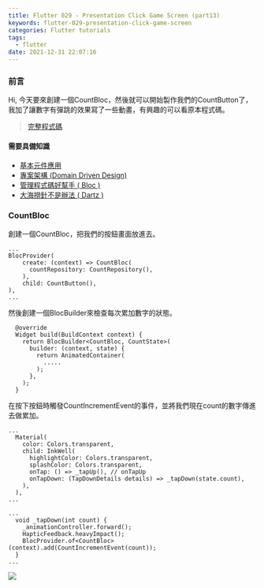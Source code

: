 ```yaml
---
title: Flutter 029 - Presentation Click Game Screen (part13)
keywords: flutter-029-presentation-click-game-screen
categories: Flutter tutorials
tags:
  - flutter
date: 2021-12-31 22:07:16
---
```

### 前言
Hi, 今天要來創建一個CountBloc，然後就可以開始製作我們的CountButton了，我加了讓數字有彈跳的效果寫了一些動畫，有興趣的可以看原本程式碼。

> [完整程式碼](https://github.com/Daviswww/stunning_tribble/tree/day29)
<!-- more -->
#### 需要具備知識
- [基本元件應用](https://chucs.github.io/flutter-001-root)
- [專案架構 (Domain Driven Design)](https://chucs.github.io/flutter-017-domain-driven-design)
- [管理程式碼好幫手 ( Bloc )](https://chucs.github.io/flutter-013-bloc)
- [大海撈針不是辦法 ( Dartz )](https://chucs.github.io/flutter-015-dartz)

### CountBloc
創建一個CountBloc，把我們的按鈕畫面放進去。
```
...
BlocProvider(
    create: (context) => CountBloc(
      countRepository: CountRepository(),
    ),
    child: CountButton(),
),
...
```

然後創建一個BlocBuilder來檢查每次累加數字的狀態。
```
  @override
  Widget build(BuildContext context) {
    return BlocBuilder<CountBloc, CountState>(
      builder: (context, state) {
        return AnimatedContainer(
          .....
        );
      },
    );
  }
```

在按下按鈕時觸發CountIncrementEvent的事件，並將我們現在count的數字傳進去做累加。
```
...
  Material(
    color: Colors.transparent,
    child: InkWell(
      highlightColor: Colors.transparent,
      splashColor: Colors.transparent,
      onTap: () => _tapUp(), // onTapUp
      onTapDown: (TapDownDetails details) => _tapDown(state.count),
    ),
  ),
...
```


```
...
  void _tapDown(int count) {
    _animationController.forward();
    HapticFeedback.heavyImpact();
    BlocProvider.of<CountBloc>(context).add(CountIncrementEvent(count));
  }
...
```

![](https://raw.githubusercontent.com/Daviswww/stunning_tribble/day29/assets/images/sadjuf.gif)
